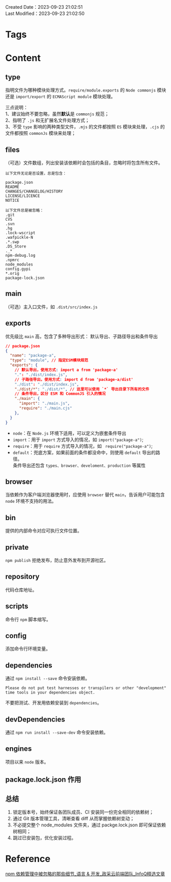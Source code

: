 Created Date：2023-09-23 21:02:51  
Last Modified：2023-09-23 21:02:50

# Tags

# Content

## type

指明文件为哪种模块处理方式。`require/module.exports` 的 `Node commonjs` 模块还是 `import/export` 的 `ECMAScript module` 模块处理。

三点说明：  
1、建议始终不要忽略，虽然**默认**是 `commonjs` 规范；  
2、指明了 `.js` 和无扩展名文件处理方式；  
3、不受 `type` 影响的两种类型文件，`.mjs` 的文件都按照 `ES` 模块来处理，`.cjs` 的文件都按照 `commonJs` 模块来处理；

## files

（可选）文件数组，列出安装该依赖时会包括的条目，忽略时将包含所有文件。

```
以下文件无论是否设置，总是包含：

package.json
README
CHANGES/CHANGELOG/HISTORY
LICENSE/LICENCE
NOTICE

以下文件总是被忽略：
.git
CVS
.svn
.hg
.lock-wscript
.wafpickle-N
.*.swp
.DS_Store
._*
npm-debug.log
.npmrc
node_modules
config.gypi
*.orig
package-lock.json
```

## main

（可选）主入口文件，如 `.dist/src/index.js`

## exports

优先级比 `main` 高，包含了多种导出形式： 默认导出、子路径导出和条件导出

```json
// package.json
{
  "name": "package-a",
  "type": "module", // 指定ESM模块规范
  "exports": {
    // 默认导出，使用方式: import a from 'package-a'
    ".": "./dist/index.js",
    // 子路径导出，使用方式: import d from 'package-a/dist'
    "./dist": "./dist/index.js",
    "./dist/*": "./dist/*", // 这里可以使用 `*` 导出目录下所有的文件
    // 条件导出，区分 ESM 和 CommonJS 引入的情况
    "./main": {
      "import": "./main.js",
      "require": "./main.cjs"
    },
  }
}
```

- `node`：在 `Node.js` 环境下适用，可以定义为嵌套条件导出
- `import`：用于 `import` 方式导入的情况，如 `import("package-a")`;
- `require`：用于 `require` 方式导入的情况，如 ` require("package-a")`;
- `default`：兜底方案，如果前面的条件都没命中，则使用 `default` 导出的路径。  
条件导出还包含 `types、browser、develoment、production` 等属性

## browser

当依赖作为客户端浏览器使用时，应使用 `browser` 替代 `main`，告诉用户可能包含 `node` 环境不支持的用法。

## bin

提供的内部命令对应可执行文件位置。

## private

`npm publish` 拒绝发布，防止意外发布到开源社区。

## repository

代码仓库地址。

## scripts

命令行 `npm` 脚本缩写。

## config

添加命令行环境变量。

## dependencies

通过 `npm install --save` 命令安装依赖。

`Please do not put test harnesses or transpilers or other "development" time tools in your dependencies object.`  

不要把测试、开发用依赖安装到 `dependencies`。

## devDependencies

通过 `npm run install --save-dev` 命令安装依赖。

## engines

项目以来 `node` 版本。

## package.lock.json 作用

## 总结

1. 锁定版本号，始终保证各团队成员、CI 安装同一份完全相同的依赖树；
2. 通过 Git 版本管理工具，清晰查看 diff 从而掌握依赖树变动；
3. 不必提交整个 node_modules 文件夹，通过 packge.lock.json 即可保证依赖树相同；
4. 跳过已安装包，优化安装过程。

# Reference

[npm 依赖管理中被忽略的那些细节_语言 & 开发_政采云前端团队_InfoQ精选文章](https://www.infoq.cn/article/qj3z2ygrzdgicqauaffn)
